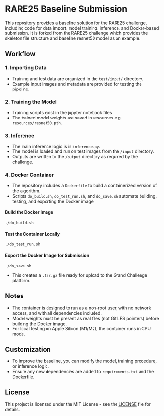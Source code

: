 # RARE25 Baseline Submission

This repository provides a baseline solution for the RARE25 challenge, including code for data import, model training, inference, and Docker-based submission. It is forked from the RARE25 challenge which provides the skeleton file structure and baseline resnet50 model as an example. 


## Workflow

### 1. Importing Data
- Training and test data are organized in the `test/input/` directory.
- Example input images and metadata are provided for testing the pipeline.

### 2. Training the Model
- Training scripts exist in the jupyter notebook files
- The trained model weights are saved in resources e.g `resources/resnet50.pth`.

### 3. Inference
- The main inference logic is in `inference.py`.
- The model is loaded and run on test images from the `/input` directory.
- Outputs are written to the `/output` directory as required by the challenge.

### 4. Docker Container
- The repository includes a `Dockerfile` to build a containerized version of the algorithm.
- Scripts `do_build.sh`, `do_test_run.sh`, and `do_save.sh` automate building, testing, and exporting the Docker image.

#### Build the Docker Image
```sh
./do_build.sh
```

#### Test the Container Locally
```sh
./do_test_run.sh
```

#### Export the Docker Image for Submission
```sh
./do_save.sh
```
- This creates a `.tar.gz` file ready for upload to the Grand Challenge platform.

## Notes
- The container is designed to run as a non-root user, with no network access, and with all dependencies included.
- Model weights must be present as real files (not Git LFS pointers) before building the Docker image.
- For local testing on Apple Silicon (M1/M2), the container runs in CPU mode.

## Customization
- To improve the baseline, you can modify the model, training procedure, or inference logic.
- Ensure any new dependencies are added to `requirements.txt` and the Dockerfile.

## License

This project is licensed under the MIT License - see the [LICENSE](./LICENSE) file for details.



